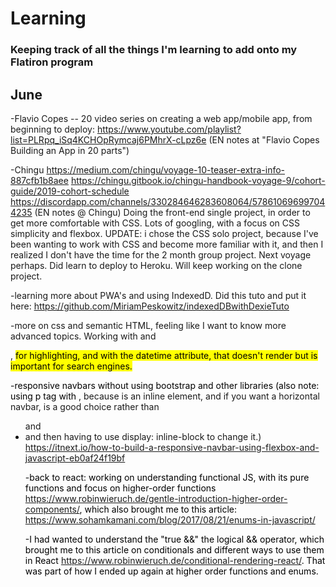 # Learning
### Keeping track of all the things I'm learning to add onto my Flatiron program

## June
-Flavio Copes -- 20 video series on creating a web app/mobile app, from beginning to deploy: https://www.youtube.com/playlist?list=PLRpq_iSq4KCHOpRymcaj6PMhrX-cLpz6e (EN notes at "Flavio Copes Building an App in 20 parts")

-Chingu
https://medium.com/chingu/voyage-10-teaser-extra-info-887cfb1b8aee
https://chingu.gitbook.io/chingu-handbook-voyage-9/cohort-guide/2019-cohort-schedule
https://discordapp.com/channels/330284646283608064/578610696997044235
(EN notes @ Chingu) Doing the front-end single project, in order to get more comfortable with CSS. Lots of googling, with a focus on CSS simplicity and flexbox. UPDATE: i chose the CSS solo project, because I've been wanting to work with CSS and become more familiar with it, and then I realized I don't have the time for the 2 month group project. Next voyage perhaps. Did learn to deploy to Heroku. Will keep working on the clone project. 

-learning more about PWA's and using IndexedD. Did this tuto and put it here: https://github.com/MiriamPeskowitz/indexedDBwithDexieTuto

-more on css and semantic HTML, feeling like I want to know more advanced topics. Working with <display> and <summary>, <mark> for highlighting, and <time> with the datetime attribute, that doesn't render but is important for search engines. 


-responsive navbars without using bootstrap and other libraries (also note: using p tag with <a>, because <a> is an inline element, and if you want a horizontal navbar, is a good choice rather than <ul> and <li> and then having to use display: inline-block to change it.) https://itnext.io/how-to-build-a-responsive-navbar-using-flexbox-and-javascript-eb0af24f19bf
  
-back to react: working on understanding functional JS, with its pure functions and focus on higher-order functions   https://www.robinwieruch.de/gentle-introduction-higher-order-components/, which also brought me to this article: https://www.sohamkamani.com/blog/2017/08/21/enums-in-javascript/

-I had wanted to understand the "true &&" the logical && operator, which brought me to this article on conditionals and different ways to use them in React https://www.robinwieruch.de/conditional-rendering-react/. That was part of how I ended up again at higher order functions and enums. 


